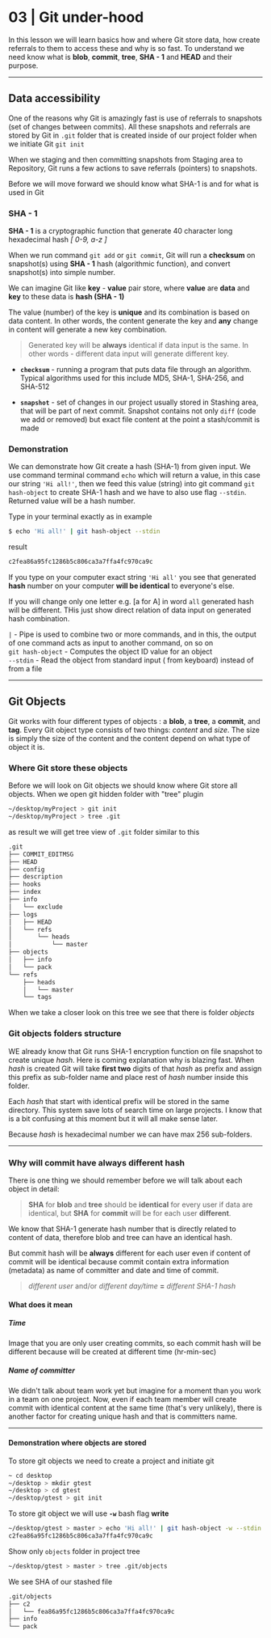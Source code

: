# 03 | Git under-hood

In this lesson we will learn basics how and where Git store data, how create referrals to them to access these and why is so fast. To understand we need know what is **blob**, **commit**, **tree**, **SHA - 1** and **HEAD** and their purpose.

---

## Data accessibility

One of the reasons why Git is amazingly fast is use of referrals to snapshots (set of changes between commits). All these snapshots and referrals are stored by Git in `.git` folder that is created inside of our project folder when we initiate Git `git init`

When we staging and then committing snapshots from Staging area to Repository, Git runs a few actions to save referrals (pointers) to snapshots.

Before we will move forward we should know what SHA-1 is and for what is used in Git

### SHA - 1

**SHA - 1** is a cryptographic function that generate 40 character long hexadecimal hash _[ 0-9, a-z ]_

When we run command `git add` or `git commit`, Git will run a **checksum** on snapshot(s) using **SHA - 1** hash (algorithmic function), and convert snapshot(s) into simple number.

We can imagine Git like **key** - **value** pair store, where **value** are **data** and **key** to these data is **hash (SHA - 1)**

The value (number) of the key is **unique** and its combination is based on data content. In other words, the content generate the key and **any** change in content will generate a new key combination.

> Generated key will be **always** identical if data input is the same. In other words - different data input will generate different key.

- **`checksum`** - running a program that puts data file through an algorithm. Typical algorithms used for this include MD5, SHA-1, SHA-256, and SHA-512

- **`snapshot`** - set of changes in our project usually stored in Stashing area, that will be part of next commit. Snapshot contains not only `diff` (code we add or removed) but exact file content at the point a stash/commit is made

### Demonstration

We can demonstrate how Git create a hash (SHA-1) from given input. We use command terminal command `echo` which will return a value, in this case our string `'Hi all!'`, then we feed this value (string) into git command `git hash-object` to create SHA-1 hash and we have to also use flag `--stdin`. Returned value will be a hash number.

Type in your terminal exactly as in example

```bash
$ echo 'Hi all!' | git hash-object --stdin
```

result

```bash
c2fea86a95fc1286b5c806ca3a7ffa4fc970ca9c
```

If you type on your computer exact string `'Hi all'` you see that generated **hash** number on your computer **will be identical** to everyone's else.

If you will change only one letter e.g. [a for A] in word `all` generated hash will be different. THis just show direct relation of data input on generated hash combination.

`|` - Pipe is used to combine two or more commands, and in this, the output of one command acts as input to another command, on so on\
`git hash-object` - Computes the object ID value for an object\
`--stdin` - Read the object from standard input ( from keyboard) instead of from a file

---

## Git Objects

Git works with four different types of objects : a **blob**, a **tree**, a **commit**, and **tag**. Every Git object type consists of two things: _content_ and _size_. The size is simply the size of the content and the content depend on what type of object it is.

### Where Git store these objects

Before we will look on Git objects we should know where Git store all objects. When we open git hidden folder with "tree" plugin

```bash
~/desktop/myProject > git init
~/desktop/myProject > tree .git
```

as result we will get tree view of `.git` folder similar to this

```bash
.git
├── COMMIT_EDITMSG
├── HEAD
├── config
├── description
├── hooks
├── index
├── info
│   └── exclude
├── logs
│   ├── HEAD
│   └── refs
│       └── heads
│           └── master
├── objects
│   ├── info
│   └── pack
└── refs
    ├── heads
    │   └── master
    └── tags

```

When we take a closer look on this tree we see that there is folder _objects_

### Git objects folders structure

WE already know that Git runs SHA-1 encryption function on file snapshot to create unique _hash_. Here is coming explanation why is blazing fast.
When _hash_ is created Git will take **first two** digits of that _hash_ as prefix and assign this prefix as sub-folder name and place rest of _hash_ number inside this folder.

Each _hash_ that start with identical prefix will be stored in the same directory. This system save lots of search time on large projects. I know that is a bit confusing at this moment but it will all make sense later.

Because _hash_ is hexadecimal number we can have max 256 sub-folders.

---

### Why will commit have always different hash

There is one thing we should remember before we will talk about each object in detail:

> **SHA** for **blob** and **tree** should be **identical** for every user if data are identical, but **SHA** for **commit** will be for each user **different**.

We know that SHA-1 generate hash number that is directly related to content of data, therefore blob and tree can have an identical hash.

But commit hash will be **always** different for each user even if content of commit will be identical because commit contain extra information (metadata) as name of committer and date and time of commit.

> _different user_ and/or _different day/time_ **=** _different SHA-1 hash_

#### What does it mean

##### Time

Image that you are only user creating commits, so each commit hash will be different because will be created at different time (hr-min-sec)

##### Name of committer

We didn't talk about team work yet but imagine for a moment than you work in a team on one project. Now, even if each team member will create commit with identical content at the same time (that's very unlikely), there is another factor for creating unique hash and that is committers name.

---

#### Demonstration where objects are stored

To store git objects we need to create a project and initiate git

```bash
~ cd desktop
~/desktop > mkdir gtest
~/desktop > cd gtest
~/desktop/gtest > git init
```

To store git object we will use **`-w`** bash flag **write**

```bash
~/desktop/gtest > master > echo 'Hi all!' | git hash-object -w --stdin
c2fea86a95fc1286b5c806ca3a7ffa4fc970ca9c
```

Show only `objects` folder in project tree

```bash
~/desktop/gtest > master > tree .git/objects
```

We see SHA of our stashed file

```bash
.git/objects
├── c2
│   └── fea86a95fc1286b5c806ca3a7ffa4fc970ca9c
├── info
└── pack
```
